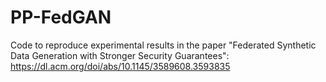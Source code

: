 # PP-FedGAN
Code to reproduce experimental results in the paper "Federated Synthetic Data Generation with Stronger Security Guarantees":
https://dl.acm.org/doi/abs/10.1145/3589608.3593835

